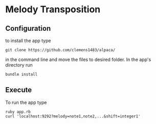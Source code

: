 # Melody Transposition
## Configuration
to install the app type
```
git clone https://github.com/clemens1483/alpaca/
```
in the command line and move the files to desired folder. In the app's directory run
```
bundle install
```

## Execute
To run the app type
```
ruby app.rb
curl 'localhost:9292?melody=note1,note2,...&shift=integer1'
```